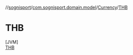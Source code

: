 //[sognisport](../../../../index.md)/[com.sognisport.domain.model](../../index.md)/[Currency](../index.md)/[THB](index.md)

# THB

[JVM]\
[THB](index.md)
